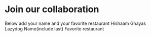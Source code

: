 # Join our collaboration
Below add your name and your favorite restaurant
Hishaam Ghayas Lazydog
Name(include last)  Favorite restaurant<br>
